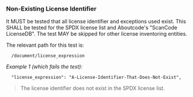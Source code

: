 ### Non-Existing License Identifier

It MUST be tested that all license identifier and exceptions used exist.
This SHALL be tested for the SPDX license list and Aboutcode's "ScanCode LicenseDB".
The test MAY be skipped for other license inventoring entities.

The relevant path for this test is:

```
  /document/license_expression
```

*Example 1 (which fails the test):*

```
  "license_expression": "A-License-Identifier-That-Does-Not-Exist",
```

> The license identifier does not exist in the SPDX license list.
